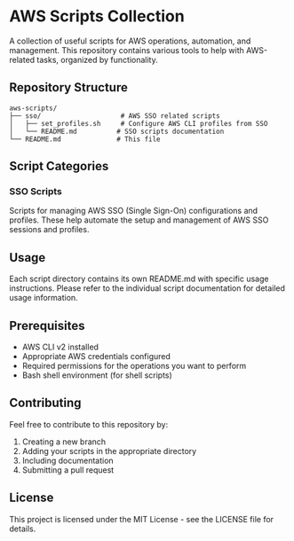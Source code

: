 # AWS Scripts Collection

A collection of useful scripts for AWS operations, automation, and management. This repository contains various tools to help with AWS-related tasks, organized by functionality.

## Repository Structure

```
aws-scripts/
├── sso/                    # AWS SSO related scripts
│   ├── set_profiles.sh     # Configure AWS CLI profiles from SSO
│   └── README.md          # SSO scripts documentation
└── README.md              # This file
```

## Script Categories

### SSO Scripts
Scripts for managing AWS SSO (Single Sign-On) configurations and profiles. These help automate the setup and management of AWS SSO sessions and profiles.


## Usage

Each script directory contains its own README.md with specific usage instructions. Please refer to the individual script documentation for detailed usage information.

## Prerequisites

- AWS CLI v2 installed
- Appropriate AWS credentials configured
- Required permissions for the operations you want to perform
- Bash shell environment (for shell scripts)

## Contributing

Feel free to contribute to this repository by:
1. Creating a new branch
2. Adding your scripts in the appropriate directory
3. Including documentation
4. Submitting a pull request

## License

This project is licensed under the MIT License - see the LICENSE file for details. 